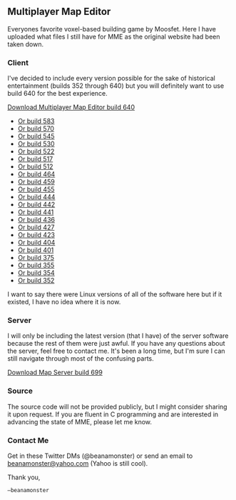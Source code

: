 ## Multiplayer Map Editor

Everyones favorite voxel-based building game by Moosfet.
Here I have uploaded what files I still have for MME as the original website had been taken down. 

### Client

I've decided to include every version possible for the sake of historical entertainment (builds 352 through 640) but you will definitely want to use build 640 for the best experience. 

[Download Multiplayer Map Editor build 640](https://github.com/beanamonster/mme/raw/master/clients/Multiplayer_Map_Editor_640.zip)

- [Or build 583](https://github.com/beanamonster/mme/raw/master/clients/Multiplayer_Map_Editor_583.zip)
- [Or build 570](https://github.com/beanamonster/mme/raw/master/clients/Multiplayer_Map_Editor_570.zip)
- [Or build 545](https://github.com/beanamonster/mme/raw/master/clients/Multiplayer_Map_Editor_545.zip)
- [Or build 530](https://github.com/beanamonster/mme/raw/master/clients/Multiplayer_Map_Editor_530.zip)
- [Or build 522](https://github.com/beanamonster/mme/raw/master/clients/Multiplayer_Map_Editor_522.zip)
- [Or build 517](https://github.com/beanamonster/mme/raw/master/clients/Multiplayer_Map_Editor_517.zip)
- [Or build 512](https://github.com/beanamonster/mme/raw/master/clients/Multiplayer_Map_Editor_512.zip)
- [Or build 464](https://github.com/beanamonster/mme/raw/master/clients/Multiplayer_Map_Editor_464.zip)
- [Or build 459](https://github.com/beanamonster/mme/raw/master/clients/Multiplayer_Map_Editor_459.zip)
- [Or build 455](https://github.com/beanamonster/mme/raw/master/clients/Multiplayer_Map_Editor_455.zip)
- [Or build 444](https://github.com/beanamonster/mme/raw/master/clients/Multiplayer_Map_Editor_444.zip)
- [Or build 442](https://github.com/beanamonster/mme/raw/master/clients/Multiplayer_Map_Editor_442.zip)
- [Or build 441](https://github.com/beanamonster/mme/raw/master/clients/Multiplayer_Map_Editor_441.zip)
- [Or build 436](https://github.com/beanamonster/mme/raw/master/clients/Multiplayer_Map_Editor_436.zip)
- [Or build 427](https://github.com/beanamonster/mme/raw/master/clients/Multiplayer_Map_Editor_427.zip)
- [Or build 423](https://github.com/beanamonster/mme/raw/master/clients/Multiplayer_Map_Editor_423.zip)
- [Or build 404](https://github.com/beanamonster/mme/raw/master/clients/Multiplayer_Map_Editor_404.zip)
- [Or build 401](https://github.com/beanamonster/mme/raw/master/clients/Multiplayer_Map_Editor_401.zip)
- [Or build 375](https://github.com/beanamonster/mme/raw/master/clients/Multiplayer_Map_Editor_375.zip)
- [Or build 355](https://github.com/beanamonster/mme/raw/master/clients/Multiplayer_Map_Editor_355.zip)
- [Or build 354](https://github.com/beanamonster/mme/raw/master/clients/Multiplayer_Map_Editor_354.zip)
- [Or build 352](https://github.com/beanamonster/mme/raw/master/clients/Multiplayer_Map_Editor_352.zip)

I want to say there were Linux versions of all of the software here but if it existed, I have no idea where it is now. 

### Server

I will only be including the latest version (that I have) of the server software because the rest of them were just awful. 
If you have any questions about the server, feel free to contact me. It's been a long time, but I'm sure I can still navigate through most of the confusing parts.

[Download Map Server build 699](https://github.com/beanamonster/mme/raw/master/map_server_699.zip)

### Source

The source code will not be provided publicly, but I might consider sharing it upon request. 
If you are fluent in C programming and are interested in advancing the state of MME, please let me know. 

### Contact Me

Get in these Twitter DMs (@beanamonster) or send an email to beanamonster@yahoo.com (Yahoo is still cool).

Thank you,

 	—beanamonster
